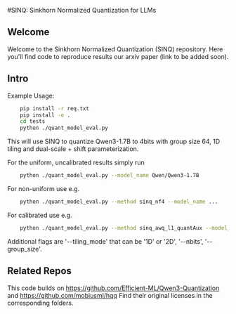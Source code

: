 #SINQ: Sinkhorn Normalized Quantization for LLMs

## Welcome 
Welcome to the Sinkhorn Normalized Quantization (SINQ) repository. Here you'll find code to reproduce results our arxiv paper (link to be added soon). 

## Intro
Example Usage:

```bash
    pip install -r req.txt
    pip install -e .
    cd tests
    python ./quant_model_eval.py
```

This will use SINQ to quantize Qwen3-1.7B to 4bits with group size 64, 1D tiling and dual-scale + shift parameterization.

For the uniform, uncalibrated results simply run 
```bash
    python ./quant_model_eval.py --model_name Qwen/Qwen3-1.7B
```

For non-uniform use e.g.
```bash
    python ./quant_model_eval.py --method sinq_nf4 --model_name ...
```

For calibrated use e.g.
```bash
    python ./quant_model_eval.py --method sinq_awq_l1_quantAux --model_name ...
```

Additional flags are '--tiling_mode' that can be '1D' or '2D', '--nbits', '--group_size'.

## Related Repos
This code builds on https://github.com/Efficient-ML/Qwen3-Quantization
and https://github.com/mobiusml/hqq 
Find their original licenses in the corresponding folders.


